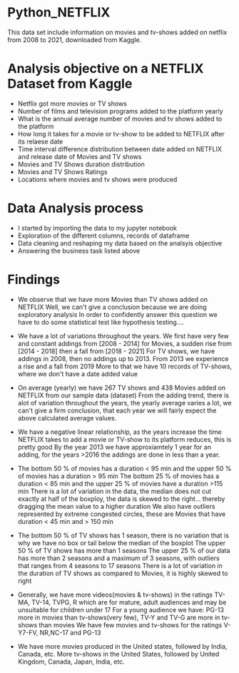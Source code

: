 # Python_NETFLIX
This data set include information on movies and tv-shows added on netflix from 2008 to 2021, downloaded from Kaggle.
# Analysis objective on a NETFLIX Dataset from Kaggle
- Netflix got more movies or TV shows  
- Number of films and television programs added to the platform yearly
- What is the annual average number of movies and tv shows added to the platform  
- How long it takes for a movie or tv-show to be added to NETFLIX after its relaese date 
- Time interval difference distribution between date added on NETFLIX and release date of Movies and TV shows  
- Movies and TV Shows duration distribution 
- Movies and TV Shows Ratings
- Locations where movies and tv shows were produced
# Data Analysis process
- I started by importing the data to my jupyter notebook
- Exploration of the different columns, records of dataframe
- Data cleaning and reshaping my data based on the analsyis objective
- Answering the business task listed above
# Findings
- We observe that we have more Movies than TV shows added on NETFLIX
Well, we can't give a conclusion because we are doing exploratory analysis
In order to confidently answer this question we have to do some statistical test like
hypothesis testing....

- We have a lot of variations throughout the years. We first have very few and constant
addings from [2008 - 2014] for Movies, a sudden rise from [2014 - 2018] then a fall from
[2018 - 2021]
For TV shows, we have addings in 2008, then no addings up to 2013. From 2013 we
experience a rise and a fall from 2019
More to that we have 10 records of TV-shows, where we don't have a date added value

- On average (yearly) we have 267 TV shows and 438 Movies added on NETFLIX from our
sample data (dataset)
From the adding trend, there is alot of variation throughout the years, the yearly
average varies a lot, we can't give a firm conclusion, that each year we will fairly expect
the above calculated average values.

- We have a negative linear relationship, as the years increase the time NETFLIX takes to
add a movie or TV-show to its platform reduces, this is pretty good
By the year 2013 we have approxiamtely 1 year for an adding, for the years >2016 the
addings are done in less than a year.

- The bottom 50 % of movies has a duration < 95 min and the upper 50 % of movies
has a duration > 95 min
The bottom 25 % of movies has a duration < 85 min and the upper 25 % of movies
have a duration >115 min
There is a lot of variation in the data, the median does not cut exactly at half of the
boxploy, the data is skewed to the right... thereby dragging the mean value to a higher
duration
We also have outliers represented by extreme congested circles, these are Movies that
have duration < 45 min and > 150 min

- The bottom 50 % of TV shows has 1 season, there is no variation that is why we have
no box or tail below the median of the boxplot
The upper 50 % of TV shows has more than 1 seasons
The upper 25 % of our data has more than 2 seasons and a maximum of 3 seasons,
with outliers that ranges from 4 seasons to 17 seasons
There is a lot of variation in the duration of TV shows as compared to Movies, it is
highly skewed to right

- Generally, we have more videos(movies & tv-shows) in the ratings TV-MA, TV-14, TVPG, R which are for mature, adult audiences and may be unsuitable for children under 17
For a young audience we have: PG-13 more in movies than tv-shows(very few), TV-Y
and TV-G are more in tv-shows than movies
We have few movies and tv-shows for the ratings V-Y7-FV, NR,NC-17 and PG-13

- We have more movies produced in the United states, followed by India, Canada, etc.
More tv-shows in the United States, followed by United Kingdom, Canada, Japan,
India, etc.




